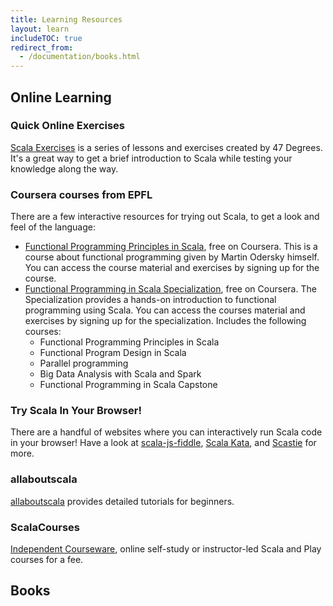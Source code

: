 ```yaml
---
title: Learning Resources
layout: learn
includeTOC: true
redirect_from:
  - /documentation/books.html
---
```

## Online Learning

### Quick Online Exercises
[Scala Exercises](https://www.scala-exercises.org/) is a series of lessons and exercises created by 47 Degrees. It's a great way to get a brief introduction to Scala while testing your knowledge along the way.

### Coursera courses from EPFL
There are a few interactive resources for trying out Scala, to get a look and feel of the language:

 * [Functional Programming Principles in Scala](https://www.coursera.org/course/progfun), free on Coursera. This is a course about functional programming given by Martin Odersky himself. You can access the course material and exercises by
 signing up for the course.
 * [Functional Programming in Scala Specialization](https://www.coursera.org/specializations/scala), free on Coursera. The Specialization provides a hands-on introduction to functional programming using Scala. You can access the courses material and exercises by signing up for the specialization. Includes the following courses:
    * Functional Programming Principles in Scala
    * Functional Program Design in Scala
    * Parallel programming
    * Big Data Analysis with Scala and Spark
    * Functional Programming in Scala Capstone

### Try Scala In Your Browser!
There are a handful of websites where you can interactively run Scala code in your browser! Have a look at [scala-js-fiddle](http://www.scala-js-fiddle.com/), [Scala Kata](http://www.scalakata.com/), and [Scastie](http://scastie.org/) for more.

### allaboutscala
[allaboutscala](http://allaboutscala.com/) provides detailed tutorials for beginners.

### ScalaCourses
[Independent Courseware](http://getscala.com), online self-study or instructor-led Scala and Play courses for a fee.

## Books
